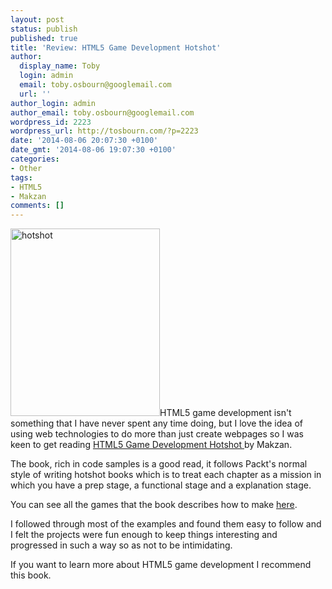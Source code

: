 ```yaml
---
layout: post
status: publish
published: true
title: 'Review: HTML5 Game Development Hotshot'
author:
  display_name: Toby
  login: admin
  email: toby.osbourn@googlemail.com
  url: ''
author_login: admin
author_email: toby.osbourn@googlemail.com
wordpress_id: 2223
wordpress_url: http://tosbourn.com/?p=2223
date: '2014-08-06 20:07:30 +0100'
date_gmt: '2014-08-06 19:07:30 +0100'
categories:
- Other
tags:
- HTML5
- Makzan
comments: []
---
```

<p><a href="http://www.amazon.co.uk/HTML5-Game-Development-HOTSHOT-Makzan-ebook/dp/B00LMAH28K/"><img class="alignright size-medium wp-image-2225" src="http://tosbourn.com/wp-content/uploads/2014/08/hotshot-239x300.png" alt="hotshot" width="239" height="300" /></a>HTML5 game development isn't something that I have never spent any time doing, but I love the idea of using web technologies to do more than just create webpages so I was keen to get reading <a href="http://www.amazon.co.uk/HTML5-Game-Development-HOTSHOT-Makzan-ebook/dp/B00LMAH28K/">HTML5 Game Development Hotshot </a>by Makzan.</p>
<p>The book, rich in code samples is a good read, it follows Packt's normal style of writing hotshot books which is to treat each chapter as a mission in which you have a prep stage, a functional stage and a explanation stage.</p>
<p>You can see all the games that the book describes how to make <a href="http://makzan.net/html5-games-list/">here</a>.</p>
<p>I followed through most of the examples and found them easy to follow and I felt the projects were fun enough to keep things interesting and progressed in such a way so as not to be intimidating.</p>
<p>If you want to learn more about HTML5 game development I recommend this book.</p>
